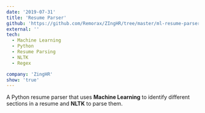 ```yaml
---
date: '2019-07-31'
title: 'Resume Parser'
github: 'https://github.com/Remorax/ZIngHR/tree/master/ml-resume-parser-master'
external: ''
tech:
  - Machine Learning
  - Python
  - Resume Parsing
  - NLTK
  - Regex

company: 'ZingHR'
show: 'true'
---
```


A Python resume parser that uses **Machine Learning** to identify different sections in a resume and **NLTK** to parse them.
